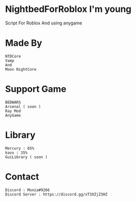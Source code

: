 # NightbedForRoblox I'm young

Script For Roblox And using anygame

# Made By

```
NTDCore
Vamp
And 
Moon NightCore
```

# Support Game

```
BEDWARS
Arsenal ( soon )
Ray Mod
AnyGame
```

# Library

```
Mercury : 65%
kavo : 35%
GuiLibrary ( soon )
```

# Contact

```
Discord : Monia#9266
Discord Server : https://discord.gg/xT3XZjZ3HZ
```
